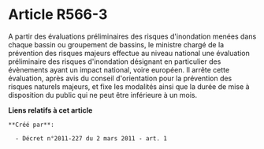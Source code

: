 # Article R566-3

A partir des évaluations préliminaires des risques d'inondation menées dans chaque bassin ou groupement de bassins, le
ministre chargé de la prévention des risques majeurs effectue au niveau national une évaluation préliminaire des risques
d'inondation désignant en particulier des évènements ayant un impact national, voire européen. Il arrête cette évaluation,
après avis du conseil d'orientation pour la prévention des risques naturels majeurs, et fixe les modalités ainsi que la durée
de mise à disposition du public qui ne peut être inférieure à un mois.

**Liens relatifs à cet article**

	**Créé par**:

	  - Décret n°2011-227 du 2 mars 2011 - art. 1
